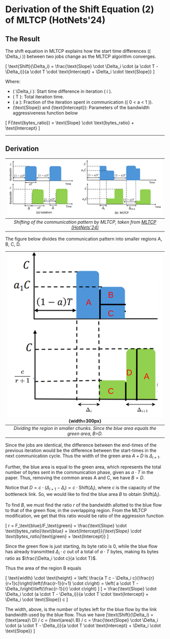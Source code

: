 # Derivation of the Shift Equation (2) of MLTCP (HotNets'24)

## The Result
The shift equation in MLTCP explains how the start time differences (\( \Delta_i \)) between two jobs change as the MLTCP algorithm converges.

\[
\text{Shift}(\Delta_i) = \frac{\text{Slope} \cdot \Delta_i \cdot (a \cdot T - \Delta_i)}{a \cdot T \cdot \text{Intercept} + \Delta_i \cdot \text{Slope}}
\]

Where:
- \( \Delta_i \): Start time difference in iteration \( i \).
- \( T \): Total iteration time.
- \( a \): Fraction of the iteration spent in communication (\( 0 < a < 1 \)).
- \(\text{Slope}\) and \(\text{Intercept}\): Parameters of the bandwidth aggressiveness function below

\[
    F(\text{bytes\_ratio}) = \text{Slope} \cdot \text{bytes\_ratio} + \text{Intercept}
\]

---

## Derivation

|![Diagram](mltcp-fig1.png)|
|:-----------------------------------:|
| *Shifting of the communication pattern by MLTCP, taken from [MLTCP (HotNets'24)](https://doi.org/10.1145/3696348.3696878)* |

The figure below divides the communication pattern into smaller regions A, B, C, D. 

|![Diagram](mltcp1.drawio.png){width=300px}|
|:-----------------------------------:|
| *Dividing the region in smaller chunks. Since the blue area equals the green area, B=D.* |

Since the jobs are identical, the difference between the end-times of the previous iteration would be the difference between the start-times in the next communication cycle. Thus the width of the green area $A+D$ is $\Delta_{i+1}$. 

Further, the blue area is equal to the green area, which represents the total number of bytes sent in the communication phase, given as $a \cdot T$ in the paper. Thus, removing the common areas A and C, we have $B=D$.

Notice that $D = c  \cdot \left(\Delta_{i+1} - \Delta_{i}\right) = c \cdot \text{Shift}(\Delta_i)$, where $c$ is the capacity of the bottleneck link. So, we would like to find the blue area $B$ to obtain $\text{Shift}(\Delta_i)$.

To find $B$, we must find the ratio $r$ of the bandwidth allotted to the blue flow to that of the green flow, in the overlapping region. From the MLTCP modification, we get that this ratio would be ratio of the aggression function 

\[ r = F_\text{blue}/F_\text{green} = \frac{\text{Slope} \cdot \text{bytes\_ratio}_\text{blue} + \text{Intercept}}{\text{Slope} \cdot \text{bytes\_ratio}_\text{green} + \text{Intercept}} \]

Since the green flow is just starting, its byte ratio is 0, while the blue flow has already transmitted $\Delta_i \cdot c$ out of a total of $a \cdot T$ bytes, making its bytes ratio as $\frac{\Delta_i \cdot c}{a \cdot T}$.

Thus the area of the region B equals 

\[
    \text{width} \cdot \text{height} = \left( \frac{a T c - \Delta_i c}{\frac{r}{r+1}c}\right)\left(\frac{r-1}{r+1} \cdot c\right) = \left( a \cdot T - \Delta_i\right)\left(\frac{r-1}{r} \cdot c\right)
\]
\[
= \frac{\text{Slope} \cdot \Delta_i \cdot (a \cdot T - \Delta_i)}{a \cdot T \cdot \text{Intercept} + \Delta_i \cdot \text{Slope}} c
\]

The width, above, is the number of bytes left for the blue flow by the link bandwidth used by the blue flow. Thus we have \[\text{Shift}(\Delta_i) = (\text{area}\ D) / c = (\text{area}\ B) / c = \frac{\text{Slope} \cdot \Delta_i \cdot (a \cdot T - \Delta_i)}{a \cdot T \cdot \text{Intercept} + \Delta_i \cdot \text{Slope}} \]

